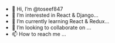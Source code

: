 - 👋 Hi, I’m @toseef847
- 👀 I’m interested in React & Django...
- 🌱 I’m currently learning React & Redux...
- 💞️ I’m looking to collaborate on ...
- 📫 How to reach me ...

<!---
toseef847/toseef847 is a ✨ special ✨ repository because its `README.md` (this file) appears on your GitHub profile.
You can click the Preview link to take a look at your changes.
--->
